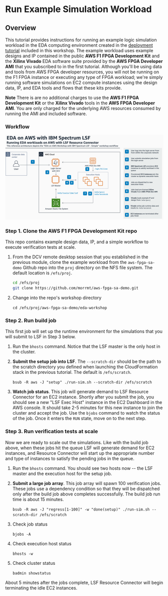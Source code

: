 # Run Example Simulation Workload

## Overview

This tutorial provides instructions for running an example logic simulation workload in the EDA computing environment created in the [deployment tutorial](deploy-simple.md) included in this workshop.  The example workload uses example designs and IP contained in the public **AWS F1 FPGA Development Kit** and the **Xilinx Vivado** EDA software suite provided by the **AWS FPGA Developer AMI** that you subscribed to in the first tutorial. Although you'll be using data and tools from AWS FPGA developer resources, you will not be running on the F1 FPGA instance or executing any type of FPGA workload; we're simply running software simulations on EC2 compute instances using the design data, IP, and EDA tools and flows that these kits provide.

**Note** There is are no additional charges to use the **AWS F1 FPGA Development Kit** or the  **Xilinx Vivado** tools in the **AWS FPGA Developer AMI**.  You are only charged for the underlying AWS resources consumed by running the AMI and included software.

### Workflow

![workflow-diagram](images/eda-lsf-workshop-simple-workflow.png)

### Step 1. Clone the AWS F1 FPGA Development Kit repo
This repo contains example design data, IP, and a simple workflow to execute verification tests at scale.

1. From the DCV remote desktop session that you established in the previous module, clone the example workload from the `aws-fpga-sa-demo` Github repo into the `proj` directory on the NFS file system. The default location is `/efs/proj`.

   ```bash
   cd /efs/proj
   git clone https://github.com/morrmt/aws-fpga-sa-demo.git
   ```

1. Change into the repo's workshop directory

    `cd /efs/proj/aws-fpga-sa-demo/eda-workshop`

### Step 2. Run build job

This first job will set up the runtime environment for the simulations that you will submit to LSF in Step 3 below.

1. Run the `bhosts` command. Notice that the LSF master is the only host in the cluster.
1. **Submit the setup job into LSF**. The `--scratch-dir` should be the path to the scratch directory you defined when launching the CloudFormation stack in the previous tutorial.  The default is `/efs/scratch`.

   `bsub -R aws -J "setup" ./run-sim.sh --scratch-dir /efs/scratch`

1. **Watch job status**. This job will generate demand to LSF Resource Connector for an EC2 instance.  Shortly after you submit the job, you should see a new "LSF Exec Host" instance in the EC2 Dashboard in the AWS console. It should take 2-5 minutes for this new instance to join the cluster and accept the job. Use the `bjobs` command to watch the status of the job.  Once it enters the `RUN` state, move on to the next step.

### Step 3. Run verification tests at scale

Now we are ready to scale out the simulations.  Like with the build job above, when these jobs hit the queue LSF will generate demand for EC2 instances, and Resource Connector will start up the appropriate number and type of instances to satisfy the pending jobs in the queue.

1. Run the `bhosts` command.  You should see two hosts now -- the LSF master and the execution host for the setup job.
1. **Submit a large job array**. This job array will spawn 100 verification jobs.  These jobs use a dependency condition so that they will be dispatched only after the build job above completes successfully. The build job run time is about 15 minutes.

   `bsub -R aws -J "regress[1-100]" -w "done(setup)" ./run-sim.sh --scratch-dir /efs/scratch`

1. Check job status

    `bjobs -A`

1. Check execution host status

    `bhosts -w`

1. Check cluster status

   `badmin showstatus`

About 5 minutes after the jobs complete, LSF Resource Connector will begin terminating the idle EC2 instances.
